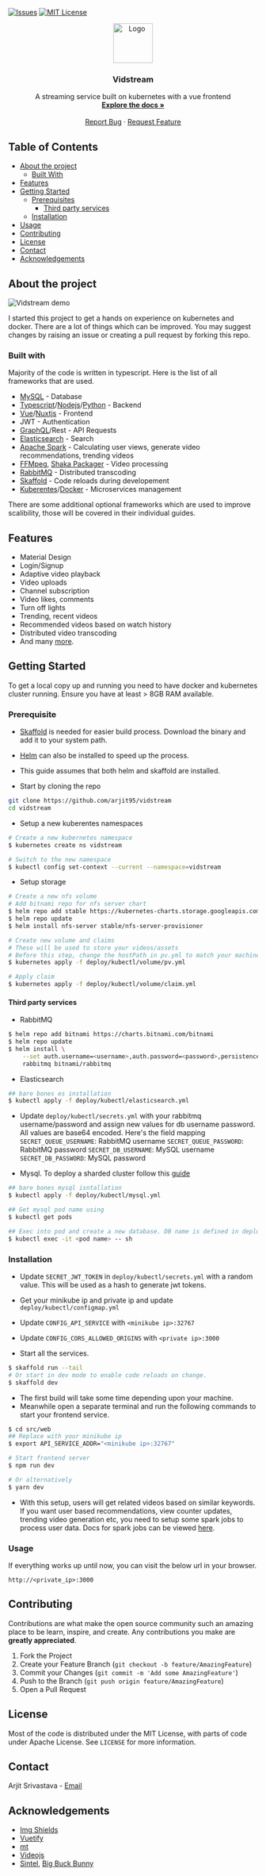 [![Issues][issues-shield]][issues-url]
[![MIT License][license-shield]][license-url]

<p align="center">
  <a href="https://github.com/arjit95/vidstream">
    <img src="images/logo.png" alt="Logo" width="80" height="80">
  </a>

  <h3 align="center">Vidstream</h3>
  <p align="center">    
    A streaming service built on kubernetes with a vue frontend
    <br />
    <a href="docs/"><strong>Explore the docs »</strong></a>
    <br />
    <br />
    <a href="https://github.com/arjit95/vidstream/issues">Report Bug</a>
    ·
    <a href="https://github.com/arjit95/vidstream/issues">Request Feature</a>
  </p>
</p>


<!-- TABLE OF CONTENTS -->
## Table of Contents

* [About the project](#about-the-project)
  * [Built With](#built-with)
* [Features](#features)
* [Getting Started](#getting-started)
  * [Prerequisites](#prerequisites)
    * [Third party services](#third-party-services)
  * [Installation](#installation)
* [Usage](#usage)
* [Contributing](#contributing)
* [License](#license)
* [Contact](#contact)
* [Acknowledgements](#acknowledgements)

## About the project
![Vidstream demo](images/demo.gif "Vidstream demo")

I started this project to get a hands on experience on kubernetes and docker. There are a lot of things which can be improved. You may suggest changes by raising an issue or creating a pull request by forking this repo.

### Built with
Majority of the code is written in typescript. Here is the list of all frameworks that are used.

- [MySQL](https://www.mysql.com/) - Database
- [Typescript](https://www.typescriptlang.org/)/[Nodejs](https://nodejs.org)/[Python](https://www.python.org/) - Backend
- [Vue](https://vuejs.org/)/[Nuxtjs](https://nuxtjs.org/) - Frontend 
- JWT - Authentication
- [GraphQL](https://graphql.org/)/Rest - API Requests
- [Elasticsearch](https://www.elastic.co/) - Search
- [Apache Spark](https://spark.apache.org/) - Calculating user views, generate video recommendations, trending videos
- [FFMpeg](https://ffmpeg.org/), [Shaka Packager](https://github.com/google/shaka-packager) - Video processing
- [RabbitMQ](https://www.rabbitmq.com/) - Distributed transcoding
- [Skaffold](https://skaffold.dev/) - Code reloads during developement
- [Kuberentes](https://kubernetes.io)/[Docker](https://www.docker.com/) - Microservices management

There are some additional optional frameworks which are used to improve scalibility, those will be covered in their individual guides.


## Features
- Material Design
- Login/Signup
- Adaptive video playback
- Video uploads
- Channel subscription
- Video likes, comments
- Turn off lights
- Trending, recent videos
- Recommended videos based on watch history
- Distributed video transcoding
- And many [more](docs/features.md).

## Getting Started
To get a local copy up and running you need to have docker and kubernetes cluster running. Ensure you have at least > 8GB RAM available.

### Prerequisite
- [Skaffold](https://skaffold.dev/) is needed for easier build process. Download the binary and add it to your system path.

- [Helm](https://helm.sh) can also be installed to speed up the process.
- This guide assumes that both helm and skaffold are installed.

- Start by cloning the repo
```bash
git clone https://github.com/arjit95/vidstream
cd vidstream
```

- Setup a new kuberentes namespaces
```bash
# Create a new kubernetes namespace
$ kubernetes create ns vidstream

# Switch to the new namespace
$ kubectl config set-context --current --namespace=vidstream
```
- Setup storage
```bash
# Create a new nfs volume
# Add bitnami repo for nfs server chart
$ helm repo add stable https://kubernetes-charts.storage.googleapis.com
$ helm repo update
$ helm install nfs-server stable/nfs-server-provisioner

# Create new volume and claims
# These will be used to store your videos/assets
# Before this step, change the hostPath in pv.yml to match your machine configuration 
$ kubernetes apply -f deploy/kubectl/volume/pv.yml

# Apply claim
$ kubernetes apply -f deploy/kubectl/volume/claim.yml
```
#### Third party services
- RabbitMQ

```bash
$ helm repo add bitnami https://charts.bitnami.com/bitnami
$ helm repo update
$ helm install \
    --set auth.username=<username>,auth.password=<password>,persistence.enabled=false \
    rabbitmq bitnami/rabbitmq
```
- Elasticsearch
```bash
## bare bones es installation
$ kubectl apply -f deploy/kubectl/elasticsearch.yml
```
- Update `deploy/kubectl/secrets.yml` with your rabbitmq username/password and assign new values for db username password. All values are base64 encoded. Here's the field mapping
`SECRET_QUEUE_USERNAME`: RabbitMQ username
`SECRET_QUEUE_PASSWORD`: RabbitMQ password
`SECRET_DB_USERNAME`: MySQL username
`SECRET_DB_PASSWORD`: MySQL password

- Mysql. To deploy a sharded cluster follow this [guide](docs/sharding.md)
```bash
## bare bones mysql isntallation
$ kubectl apply -f deploy/kubectl/mysql.yml

## Get mysql pod name using
$ kubectl get pods

## Exec into pod and create a new database. DB name is defined in deploy/kubectl/configmap.yml
$ kubectl exec -it <pod name> -- sh
```

### Installation
- Update `SECRET_JWT_TOKEN` in `deploy/kubectl/secrets.yml` with a random value. This will be used as a hash to generate jwt tokens.
- Get your minikube ip and private ip and update `deploy/kubectl/configmap.yml`
- Update `CONFIG_API_SERVICE` with `<minikube ip>:32767`
- Update `CONFIG_CORS_ALLOWED_ORIGINS` with `<private ip>:3000`

- Start all the services.

```bash
$ skaffold run --tail
# Or start in dev mode to enable code reloads on change.
$ skaffold dev
```
- The first build will take some time depending upon your machine.
- Meanwhile open a separate terminal and run the following commands to start your frontend service.

```bash
$ cd src/web
## Replace with your minikube ip
$ export API_SERVICE_ADDR="<minikube ip>:32767"

# Start frontend server
$ npm run dev

# Or alternatively
$ yarn dev
```

- With this setup, users will get related videos based on similar keywords. If you want user based recommendations, view counter updates, trending video generation etc, you need to setup some spark jobs to process user data. Docs for spark jobs can be viewed [here](docs/spark.md).

### Usage
If everything works up until now, you can visit the below url in your browser.

`
http://<private_ip>:3000
`

## Contributing

Contributions are what make the open source community such an amazing place to be learn, inspire, and create. Any contributions you make are **greatly appreciated**.

1. Fork the Project
2. Create your Feature Branch (`git checkout -b feature/AmazingFeature`)
3. Commit your Changes (`git commit -m 'Add some AmazingFeature'`)
4. Push to the Branch (`git push origin feature/AmazingFeature`)
5. Open a Pull Request


## License

Most of the code is distributed under the MIT License, with parts of code under Apache License. See `LICENSE` for more information.

## Contact
Arjit Srivastava - [Email](mailto:srivastavarjit@gmail.com)

## Acknowledgements
- [Img Shields](https://shields.io/)
- [Vuetify](https://vuetifyjs.com/)
- [mt](https://github.com/mutschler/mt)
- [Videojs](https://videojs.com/)
- [Sintel](https://durian.blender.org/), [Big Buck Bunny](https://peach.blender.org/)

[issues-shield]: https://img.shields.io/github/issues/arjit95/vidstream.svg
[issues-url]: https://github.com/arjit95/vidstream/issues
[license-shield]: https://img.shields.io/github/license/arjit95/vidstream.svg
[license-url]: https://github.com/arjit95/vidstream/blob/master/LICENSE
